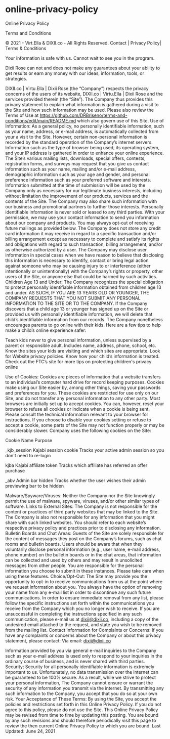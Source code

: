 # online-privacy-policy
Online Privacy Policy

Terms and Conditions

© 2021 - Virt.Ella & DIXII.co - All Rights Reserved. Contact | Privacy Policy| Terms & Conditions

Your information is safe with us. Cannot wait to see you in the program.

Dixii Rose can not and does not make any guarantees about your ability to get results or earn any money with our ideas, information, tools, or strategies.

DIXII.co | Virtu.Ella | Dixii Rose (the “Company”) respects the privacy concerns of the users of its website, DIXII.co | Virtu.Ella | Dixii Rose 
and the services provided therein (the “Site”). The Company thus provides this privacy statement to explain what information is gathered during a 
visit to the Site and how such information may be used.
Please also review the Terms of Use at https://github.com/DRBriseno/terms-and-conditions/edit/main/README.md which also govern use of this Site.
Use of Information: As a general policy, no personally identifiable information, such as your name, address, or e-mail address, is automatically 
collected from your a visit to the Site. However, certain non-personal information is recorded by the standard operation of the Company’s internet 
servers. Information such as the type of browser being used, its operating system, and your IP address is gathered in order to enhance your online experience.
The Site’s various mailing lists, downloads, special offers, contests, registration forms, and surveys may request that you give us contact information 
such as your name, mailing and/or e-mail address, demographic information such as your age and gender, and personal preference information such as your 
preferred software and interests. Information submitted at the time of submission will be used by the Company only as necessary for our legitimate business 
interests, including without limitation the improvement of our products, services and the contents of the Site. The Company may also share such information 
with our business and promotional partners to further those interests. Personally identifiable information is never sold or leased to any third parties. 
With your permission, we may use your contact information to send you information about our company and products. You may always opt-out of receiving 
future mailings as provided below. The Company does not store any credit card information it may receive in regard to a specific transaction and/or 
billing arrangement except as necessary to complete and satisfy its rights and obligations with regard to such transaction, billing arrangement, and/or 
as otherwise authorized by a user.
The Company may disclose user information in special cases when we have reason to believe that disclosing this information is necessary to identify, contact 
or bring legal action against someone who may be causing injury to or interference (either intentionally or unintentionally) with the Company’s rights or 
property, other users of the Site, or anyone else that could be harmed by such activities.
Children Age 13 and Under: The Company recognizes the special obligation to protect personally identifiable information obtained from children age 13 and under. 
AS SUCH, IF YOU ARE 13 YEARS OLD OR YOUNGER, THE COMPANY REQUESTS THAT YOU NOT SUBMIT ANY PERSONAL INFORMATION TO THE SITE OR TO THE COMPANY. If the Company 
discovers that a child age 13 or younger has signed up on the Site or provided us with personally identifiable information, we will delete that child’s 
identifiable information from our records.
The Company nonetheless encourages parents to go online with their kids. Here are a few tips to help make a child’s online experience safer:

Teach kids never to give personal information, unless supervised by a parent or responsible adult. Includes name, address, phone, school, etc.
Know the sites your kids are visiting and which sites are appropriate.
Look for Website privacy policies. Know how your child’s information is treated.
Check out the FTC’s site for more tips on protecting children's privacy online

Use of Cookies: Cookies are pieces of information that a website transfers to an individual’s computer hard drive for record keeping purposes. 
Cookies make using our Site easier by, among other things, saving your passwords and preferences for you. These cookies are restricted for use only on our 
Site, and do not transfer any personal information to any other party. Most browsers are initially set up to accept cookies. You can, however, reset your 
browser to refuse all cookies or indicate when a cookie is being sent. Please consult the technical information relevant to your browser for instructions. 
If you choose to disable your cookies setting or refuse to accept a cookie, some parts of the Site may not function properly or may be considerably slower.
Company uses the following cookies on the Site:



Cookie
Name
Purpose




_kjb_session
Kajabi session cookie
Tracks your active admin session so you don't need to re-login


kjba
Kajabi affiliate token
Tracks which affiliate has referred an offer purchase


_abv
Admin bar hidden
Tracks whether the user wishes their admin previewing bar to be hidden



Malware/Spyware/Viruses: Neither the Company nor the Site knowingly permit the use of malware, spyware, viruses, and/or other similar types of software.
Links to External Sites: The Company is not responsible for the content or practices of third party websites that may be linked to the Site. 
The Company is also not responsible for any information that you might share with such linked websites. You should refer to each website’s respective 
privacy policy and practices prior to disclosing any information.
Bulletin Boards and Chat Areas: Guests of the Site are solely responsible for the content of messages they post on the Company’s forums, 
such as chat rooms and bulletin boards. Users should be aware that when they voluntarily disclose personal information (e.g., user name, e-mail address, 
phone number) on the bulletin boards or in the chat areas, that information can be collected and used by others and may result in unsolicited messages 
from other people. You are responsible for the personal information you choose to submit in these instances. Please take care when using these features. 
Choice/Opt-Out: The Site may provide you the opportunity to opt-in to receive communications from us at the point where we request information about you. 
You always have the option of removing your name from any e-mail list in order to discontinue any such future communications. In order to ensure immediate 
removal from any list, please follow the specific instructions set forth within the communications you receive from the Company which you no longer wish to 
receive. If you are unsuccessful in completing the instructions specified in any such communication, please e-mail us at dixii@dixii.co, 
including a copy of the undesired email attached to the request, and state you wish to be removed from the mailing list.
Contact Information for Complaints or Concerns: If you have any complaints or concerns about the Company or about this privacy statement, please contact:
Via email: dixii@dixii.co

Information provided by you via general e-mail inquiries to the Company such as your e-mail address is used only to respond to your inquiries in the ordinary 
course of business, and is never shared with third parties.
Security: Security for all personally identifiable information is extremely important to us. Unfortunately, no data transmission over the internet can be 
guaranteed to be 100% secure. As a result, while we strive to protect your personal information, The Company cannot ensure or warrant the security of any 
information you transmit via the internet. By transmitting any such information to the Company, you accept that you do so at your own risk.
Your Acceptance of These Terms: By using the Site, you accept the policies and restrictions set forth in this Online Privacy Policy. 
If you do not agree to this policy, please do not use the Site. This Online Privacy Policy may be revised from time to time by updating this posting. 
You are bound by any such revisions and should therefore periodically visit this page to review the then current Online Privacy Policy to which you are bound.
Last Updated: June 24, 2021
